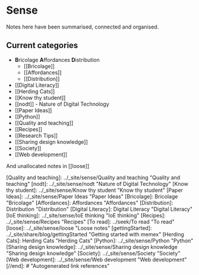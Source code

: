 # Sense

Notes here have been summarised, connected and organised.

## Current categories

- **B**ricolage **A**ffordances **D**istribution
  - [[Bricolage]]
  - [[Affordances]]
  - [[Distribution]]
- [[Digital Literacy]]
- [[Herding Cats]]
- [[Know thy student]]
- [[nodt]] - Nature of Digital Technology
- [[Paper Ideas]]
- [[Python]]
- [[Quality and teaching]]
- [[Recipes]]
- [[Research Tips]]
- [[Sharing design knowledge]]
- [[Society]]
- [[Web development]]

And unallocated notes in [[loose]]

[//begin]: # "Autogenerated link references for markdown compatibility"
[Quality and teaching]: ../_site/sense/Quality and teaching "Quality and teaching"
[nodt]: ../_site/sense/nodt "Nature of Digital Technology"
[Know thy student]: ../_site/sense/Know thy student "Know thy student"
[Paper Ideas]: ../_site/sense/Paper Ideas "Paper Ideas"
[Bricolage]: Bricolage "Bricolage"
[Affordances]: Affordances "Affordances"
[Distribution]: Distribution "Distribution"
[Digital Literacy]: Digital Literacy "Digital Literacy"
[IoE thinking]: ../_site/sense/IoE thinking "IoE thinking"
[Recipes]: ../_site/sense/Recipes "Recipes"
[To read]: ../seek/To read "To read"
[loose]: ../_site/sense/loose "Loose notes"
[gettingStarted]: ../_site/share/blog/gettingStarted "Getting started with memex"
[Herding Cats]: Herding Cats "Herding Cats"
[Python]: ../_site/sense/Python "Python"
[Sharing design knowledge]: ../_site/sense/Sharing design knowledge "Sharing design knowledge"
[Society]: ../_site/sense/Society "Society"
[Web development]: ../_site/sense/Web development "Web development"
[//end]: # "Autogenerated link references"
